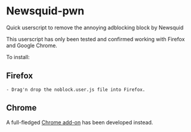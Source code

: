 # Newsquid-pwn
Quick userscript to remove the annoying adblocking block by Newsquid

This userscript has only been tested and confirmed working with Firefox and Google Chrome. 

To install: 

## Firefox 
	- Drag'n drop the noblock.user.js file into Firefox. 

## Chrome

A full-fledged [Chrome add-on](https://github.com/phildk/browser-extensions/tree/master/newsquid-blocker) has been developed instead. 
